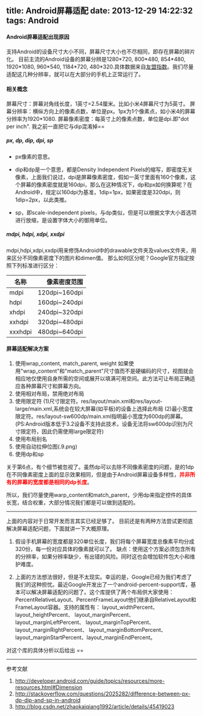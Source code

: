title: Android屏幕适配
date: 2013-12-29 14:22:32
tags: Android
---

#### Android屏幕适配出现原因
支持Android的设备尺寸大小不同，屏幕尺寸大小也不尽相同，即存在屏幕的碎片化。
目前主流的Android设备的屏幕分辨是1280\*720, 800\*480, 854\*480, 1920\*1080, 960\*540, 1184\*720, 480\*320.具体数据来自[友盟指数](http://www.umindex.com/devices/android_resolutions)。我们尽量适配这几种分辨率，就可以在大部分的手机上正常运行了。


#### 相关概念

屏幕尺寸：屏幕对角线长度，1英寸=2.54厘米。比如小米4屏幕尺寸为5英寸。
屏幕分辨率：横纵方向上的像素点数，单位是px。1px为1个像素点，如小米4的屏幕分辨率为1920\*1080.
屏幕像素密度：每英寸上的像素点数，单位是dpi.即"dot per inch". 我之前一直把它与dip混淆掉==

##### px, dp, dip, dpi, sp

* px像素的意思。

* dip和dp是一个意思，都是Density Independent Pixels的缩写，即密度无关像素，上面我们说过，dpi是屏幕像素密度，假如一英寸里面有160个像素，这个屏幕的像素密度就是160dpi，那么在这种情况下，dp和px如何换算呢？在Android中，规定以160dpi为基准，1dip=1px，如果密度是320dpi，则1dip=2px，以此类推。

* sp，即scale-independent pixels，与dp类似，但是可以根据文字大小首选项进行放缩，是设置字体大小的御用单位。

##### mdpi, hdpi, xdpi, xxdpi
mdpi,hdpi,xdpi,xxdpi用来修饰Android中的drawable文件夹及values文件夹，用来区分不同像素密度下的图片和dimen值。
那么如何区分呢？Google官方指定按照下列标准进行区分：

| 名称        | 像素密度范围   |
| --------    | -----:         |
| mdpi        | 120dpi~160dpi  |  
| hdpi        | 160dpi~240dpi  |
| xhdpi       | 240dpi~320dpi  |
| xxhdpi      | 320dpi~480dpi  |
| xxxhdpi     | 480dpi~640dpi  |


#### 屏幕适配解决方案
1. 使用wrap_content, match_parent, weight
如果使用"wrap_content"和"match_parent"尺寸值而不是硬编码的尺寸，视图就会相应地仅使用自身所需的空间或展开以填满可用空间。此方法可让布局正确适应各种屏幕尺寸和屏幕方向。
2. 使用相对布局，禁用绝对布局
3. 使用限定符
	(1)尺寸限定符。res/layout/main.xml和res/layout-large/main.xml,系统会在较大屏幕(如平板)的设备上选择此布局
	(2)最小宽度限定符。res/layout-sw600dp/main.xml指明最小宽度为600dp的屏幕。(PS:Android版本低于3.2设备不支持此技术，设备无法将sw600dp识别为尺寸限定符，因此仍需使用large限定符)
4. 使用布局别名
5. 使用自动拉伸位图(.9.png)
6. 使用dp和sp

关于第6点，有个细节被忽视了。虽然dp可以去除不同像素密度的问题，是的1dp在不同像素密度上面的显示效果相同，但是由于Android屏幕设备多样性，<font color="red">**并非所有的屏幕的宽度都是相同的dp长度**</font>。

所以，我们尽量使用warp_content和match_parent，少用dp来指定控件的具体长宽，结合权重，大部分情况我们都是可以做到适配的。

------

上面的内容对于日常开发而言其实已经足够了。 目前还是有两种方法尝试更彻底解决屏幕适配问题，下面就讲一下大概原理。

1. 假设手机屏幕的宽度都是320单位长度，我们将每个屏幕宽度总像素平均分成320份，每一份对应具体的像素就可以了。
缺点：使用这个方案必须包含所有的分辨率，如果分辨率缺少，有出错的风险。同时这也会增加软件包大小和维护难度。

2. 上面的方法想法很好，但是不太现实。幸运的是，Google已经为我们考虑了我们的这种担忧。最近Google开发出了一个android-percent-support库，基本可以解决屏幕适配的问题了。这个库提供了两个布局供大家使用：
PercentRelativeLayout、PercentFrameLayout他们继承自RelativeLayout和FrameLayout容器。支持的属性有：
layout_widthPercent、layout_heightPercent、 
layout_marginPercent、layout_marginLeftPercent、 
layout_marginTopPercent、layout_marginRightPercent、 
layout_marginBottomPercent、layout_marginStartPercent、layout_marginEndPercent。

对这个库的具体分析以后给出 ==

-------------------
参考文献
1. http://developer.android.com/guide/topics/resources/more-resources.html#Dimension
2. http://stackoverflow.com/questions/2025282/difference-between-px-dp-dip-and-sp-in-android
3. http://blog.csdn.net/zhaokaiqiang1992/article/details/45419023
